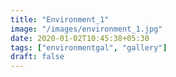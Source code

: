 ```yaml
---
title: "Environment_1"
image: "/images/environment_1.jpg"
date: 2020-01-02T10:45:38+05:30
tags: ["environmentgal", "gallery"]
draft: false
---
```


